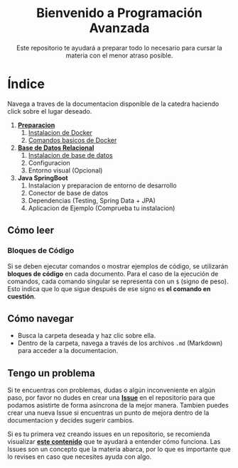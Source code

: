 <h1 align="center">
    Bienvenido a Programación Avanzada
</h1>
<p align="center">Este repositorio te ayudará a preparar todo lo necesario para cursar la materia con el menor atraso posible.</p>

# Índice
Navega a traves de la documentacion disponible de la catedra haciendo click sobre el lugar deseado.

1. [**Preparacion**](https://github.com/Programacion-Avanzada-UTN-FRVM/getting-started/blob/main/00-preparacion)
   1. [Instalacion de Docker](https://github.com/Programacion-Avanzada-UTN-FRVM/getting-started/blob/main/00-preparacion/00-Virtualizacion-y-Docker.md)
   2. [Comandos basicos de Docker](https://github.com/Programacion-Avanzada-UTN-FRVM/getting-started/blob/main/00-preparacion/01-Uso-Basico-Docker.md)
2. [**Base de Datos Relacional**](https://github.com/Programacion-Avanzada-UTN-FRVM/getting-started/blob/main/01-base-de-datos)
   1. [Instalacion de base de datos](https://github.com/Programacion-Avanzada-UTN-FRVM/getting-started/blob/main/01-base-de-datos/01-Instalacion.md)
   2. Configuracion
   3. Entorno visual (Opcional)
3. **Java SpringBoot**
   1. Instalacion y preparacion de entorno de desarrollo
   2. Conector de base de datos
   3. Dependencias (Testing, Spring Data + JPA)
   4. Aplicacion de Ejemplo (Comprueba tu instalacion)

## Cómo leer
### Bloques de Código
Si se deben ejecutar comandos o mostrar ejemplos de código, se utilizarán **bloques de código** en cada documento. Para el caso de la ejecución de comandos, cada comando singular se representa con un `$` (signo de peso). Esto indica que lo que sigue después de ese signo es **el comando en cuestión**.

## Cómo navegar
- Busca la carpeta deseada y haz clic sobre ella.
- Dentro de la carpeta, navega a través de los archivos `.md` (Markdown) para acceder a la documentacion.

## Tengo un problema
Si te encuentras con problemas, dudas o algún inconveniente en algún paso, por favor no dudes en crear una [**Issue**](https://github.com/Programacion-Avanzada-UTN-FRVM/getting-started/issues) en el repositorio para que podamos asistirte de forma asíncrona de la mejor manera. Tambien puedes crear una nueva Issue si encuentras un punto de mejora dentro de la documentacion y decides sugerir cambios.

Si es tu primera vez creando issues en un repositorio, se recomienda visualizar [**este contenido**](https://docs.github.com/es/issues/tracking-your-work-with-issues/creating-an-issue#creating-an-issue-from-a-repository) que te ayudará a entender cómo funciona. Las Issues son un concepto que la materia abarca, por lo que es importante que lo revises en caso que necesites ayuda con algo.